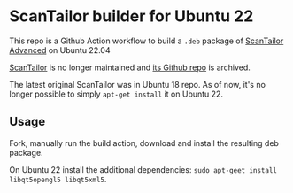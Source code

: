 # ScanTailor builder for Ubuntu 22
This repo is a Github Action workflow to build a `.deb` package of [ScanTailor Advanced](https://github.com/4lex4/scantailor-advanced) on Ubuntu 22.04

[ScanTailor](https://scantailor.org/) is no longer maintained and [its Github repo](https://github.com/scantailor/scantailor) is archived.

The latest original ScanTailor was in Ubuntu 18 repo. As of now, it's no longer possible to simply `apt-get install` it on Ubuntu 22.

## Usage
Fork, manually run the build action, download and install the resulting deb package.

On Ubuntu 22 install the additional dependencies: `sudo apt-geet install libqt5opengl5 libqt5xml5`.
